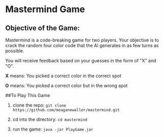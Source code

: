 # Mastermind Game

## Objective of the Game:

Mastermind is a code-breaking game for two players. 
Your objective is to crack the random four color code that the AI generates in
as few turns as possible.

You will receive feedback based on your guesses in the form of "X" and "O". 

**X** means: You picked a correct color in the correct spot

**O** means: You picked a correct color but in the wrong spot


##To Play This Game
1. clone the repo: `git clone https://github.com/meaganewaller/mastermind.git`

2. cd into the directory: `cd mastermind`

3. run the game: `java -jar PlayGame.jar` 




